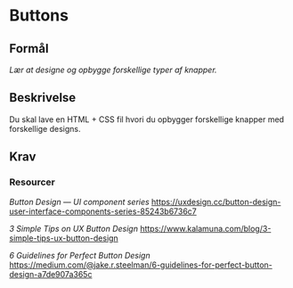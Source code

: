 # Buttons

## Formål
_Lær at designe og opbygge forskellige typer af knapper._

## Beskrivelse
Du skal lave en HTML + CSS fil hvori du opbygger forskellige knapper med forskellige designs.

## Krav 



### Resourcer

_Button Design — UI component series_ https://uxdesign.cc/button-design-user-interface-components-series-85243b6736c7 

_3 Simple Tips on UX Button Design_ https://www.kalamuna.com/blog/3-simple-tips-ux-button-design 

_6 Guidelines for Perfect Button Design_ https://medium.com/@jake.r.steelman/6-guidelines-for-perfect-button-design-a7de907a365c

